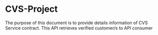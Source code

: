 # CVS-Project
The purpose of this document is to provide details information of CVS Service contract. This API retrieves verified customer/s to API consumer
